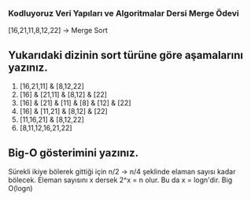 ### Kodluyoruz Veri Yapıları ve Algoritmalar Dersi Merge Ödevi

[16,21,11,8,12,22] -> Merge Sort

## Yukarıdaki dizinin sort türüne göre aşamalarını yazınız.

1. [16,21,11] & [8,12,22]
2. [16] & [21,11] & [8,12] & [22]
3. [16] & [21] & [11] & [8] & [12] & [22]
4. [16] & [11,21] & [8,12] & [22]
5. [11,16,21] & [8,12,22]
6. [8,11,12,16,21,22]

## Big-O gösterimini yazınız.

Sürekli ikiye bölerek gittiği için n/2 -> n/4 şeklinde elaman sayısı kadar bölecek. Eleman sayısını x dersek 2^x = n olur. Bu da x = logn'dir. Big O(logn)